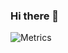 ### Hi there 👋

<!--
**Overmatch-of-The-Mediterranean/Overmatch-of-The-Mediterranean** is a ✨ _special_ ✨ repository because its `README.md` (this file) appears on your GitHub profile.

Here are some ideas to get you started:

- 🔭 I’m currently working on ...
- 🌱 I’m currently learning ...
- 👯 I’m looking to collaborate on ...
- 🤔 I’m looking for help with ...
- 💬 Ask me about ...
- 📫 How to reach me: ...
- 😄 Pronouns: ...
- ⚡ Fun fact: ...
-->
![Metrics](https://metrics.lecoq.io/Overmatch-of-The-Mediterranean?template=classic&base.indepth=false&base.hireable=false&config.timezone=Asia%2FShanghai)
